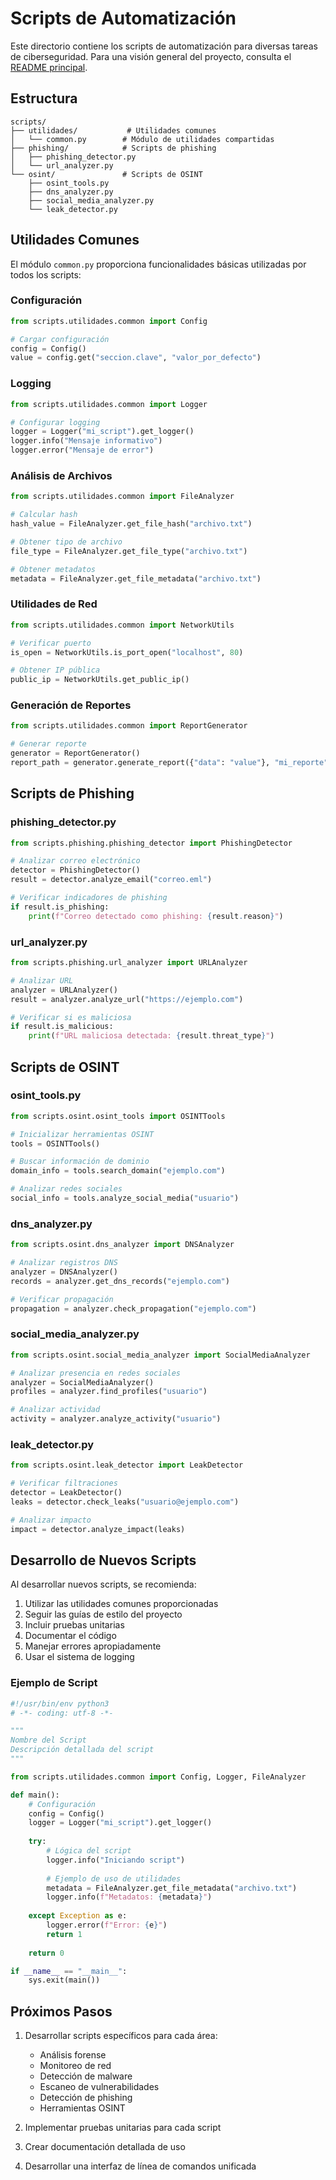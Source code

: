 # Scripts de Automatización

Este directorio contiene los scripts de automatización para diversas tareas de ciberseguridad. Para una visión general del proyecto, consulta el [README principal](../README.md).

## Estructura

```
scripts/
├── utilidades/           # Utilidades comunes
│   └── common.py        # Módulo de utilidades compartidas
├── phishing/            # Scripts de phishing
│   ├── phishing_detector.py
│   └── url_analyzer.py
└── osint/               # Scripts de OSINT
    ├── osint_tools.py
    ├── dns_analyzer.py
    ├── social_media_analyzer.py
    └── leak_detector.py
```

## Utilidades Comunes

El módulo `common.py` proporciona funcionalidades básicas utilizadas por todos los scripts:

### Configuración
```python
from scripts.utilidades.common import Config

# Cargar configuración
config = Config()
value = config.get("seccion.clave", "valor_por_defecto")
```

### Logging
```python
from scripts.utilidades.common import Logger

# Configurar logging
logger = Logger("mi_script").get_logger()
logger.info("Mensaje informativo")
logger.error("Mensaje de error")
```

### Análisis de Archivos
```python
from scripts.utilidades.common import FileAnalyzer

# Calcular hash
hash_value = FileAnalyzer.get_file_hash("archivo.txt")

# Obtener tipo de archivo
file_type = FileAnalyzer.get_file_type("archivo.txt")

# Obtener metadatos
metadata = FileAnalyzer.get_file_metadata("archivo.txt")
```

### Utilidades de Red
```python
from scripts.utilidades.common import NetworkUtils

# Verificar puerto
is_open = NetworkUtils.is_port_open("localhost", 80)

# Obtener IP pública
public_ip = NetworkUtils.get_public_ip()
```

### Generación de Reportes
```python
from scripts.utilidades.common import ReportGenerator

# Generar reporte
generator = ReportGenerator()
report_path = generator.generate_report({"data": "value"}, "mi_reporte")
```

## Scripts de Phishing

### phishing_detector.py
```python
from scripts.phishing.phishing_detector import PhishingDetector

# Analizar correo electrónico
detector = PhishingDetector()
result = detector.analyze_email("correo.eml")

# Verificar indicadores de phishing
if result.is_phishing:
    print(f"Correo detectado como phishing: {result.reason}")
```

### url_analyzer.py
```python
from scripts.phishing.url_analyzer import URLAnalyzer

# Analizar URL
analyzer = URLAnalyzer()
result = analyzer.analyze_url("https://ejemplo.com")

# Verificar si es maliciosa
if result.is_malicious:
    print(f"URL maliciosa detectada: {result.threat_type}")
```

## Scripts de OSINT

### osint_tools.py
```python
from scripts.osint.osint_tools import OSINTTools

# Inicializar herramientas OSINT
tools = OSINTTools()

# Buscar información de dominio
domain_info = tools.search_domain("ejemplo.com")

# Analizar redes sociales
social_info = tools.analyze_social_media("usuario")
```

### dns_analyzer.py
```python
from scripts.osint.dns_analyzer import DNSAnalyzer

# Analizar registros DNS
analyzer = DNSAnalyzer()
records = analyzer.get_dns_records("ejemplo.com")

# Verificar propagación
propagation = analyzer.check_propagation("ejemplo.com")
```

### social_media_analyzer.py
```python
from scripts.osint.social_media_analyzer import SocialMediaAnalyzer

# Analizar presencia en redes sociales
analyzer = SocialMediaAnalyzer()
profiles = analyzer.find_profiles("usuario")

# Analizar actividad
activity = analyzer.analyze_activity("usuario")
```

### leak_detector.py
```python
from scripts.osint.leak_detector import LeakDetector

# Verificar filtraciones
detector = LeakDetector()
leaks = detector.check_leaks("usuario@ejemplo.com")

# Analizar impacto
impact = detector.analyze_impact(leaks)
```

## Desarrollo de Nuevos Scripts

Al desarrollar nuevos scripts, se recomienda:

1. Utilizar las utilidades comunes proporcionadas
2. Seguir las guías de estilo del proyecto
3. Incluir pruebas unitarias
4. Documentar el código
5. Manejar errores apropiadamente
6. Usar el sistema de logging

### Ejemplo de Script

```python
#!/usr/bin/env python3
# -*- coding: utf-8 -*-

"""
Nombre del Script
Descripción detallada del script
"""

from scripts.utilidades.common import Config, Logger, FileAnalyzer

def main():
    # Configuración
    config = Config()
    logger = Logger("mi_script").get_logger()
    
    try:
        # Lógica del script
        logger.info("Iniciando script")
        
        # Ejemplo de uso de utilidades
        metadata = FileAnalyzer.get_file_metadata("archivo.txt")
        logger.info(f"Metadatos: {metadata}")
        
    except Exception as e:
        logger.error(f"Error: {e}")
        return 1
        
    return 0

if __name__ == "__main__":
    sys.exit(main())
```

## Próximos Pasos

1. Desarrollar scripts específicos para cada área:
   - Análisis forense
   - Monitoreo de red
   - Detección de malware
   - Escaneo de vulnerabilidades
   - Detección de phishing
   - Herramientas OSINT

2. Implementar pruebas unitarias para cada script

3. Crear documentación detallada de uso

4. Desarrollar una interfaz de línea de comandos unificada 